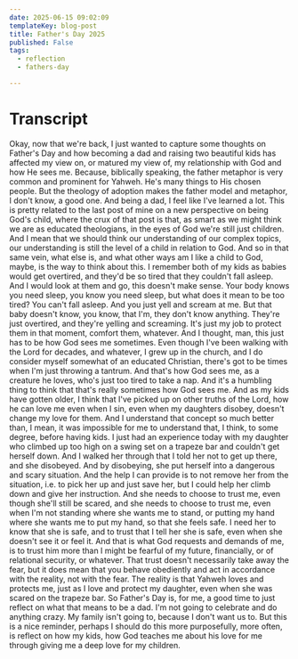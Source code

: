 ```yaml
---
date: 2025-06-15 09:02:09
templateKey: blog-post
title: Father's Day 2025
published: False
tags:
  - reflection
  - fathers-day

---
```



# Transcript

Okay, now that we're back, I just wanted to capture some thoughts on Father's Day and
how becoming a dad and raising two beautiful kids has affected my view on, or matured my
view of, my relationship with God and how He sees me. Because, biblically speaking,
the father metaphor is very common and prominent for Yahweh. He's many things to His chosen
people. But the theology of adoption makes the father model and metaphor, I don't know,
a good one. And being a dad, I feel like I've learned a lot. This is pretty related to the
last post of mine on a new perspective on being God's child, where the crux of that post is that,
as smart as we might think we are as educated theologians, in the eyes of God we're still
just children. And I mean that we should think our understanding of our complex topics,
our understanding is still the level of a child in relation to God. And so in that same vein,
what else is, and what other ways am I like a child to God, maybe, is the way to think about
this. I remember both of my kids as babies would get overtired, and they'd be so tired that they
couldn't fall asleep. And I would look at them and go, this doesn't make sense. Your body knows you
need sleep, you know you need sleep, but what does it mean to be too tired? You can't fall asleep.
And you just yell and scream at me. But that baby doesn't know, you know, that I'm, they don't know
anything. They're just overtired, and they're yelling and screaming. It's just my job to protect
them in that moment, comfort them, whatever. And I thought, man, this just has to be how God sees
me sometimes. Even though I've been walking with the Lord for decades, and whatever, I grew up in
the church, and I do consider myself somewhat of an educated Christian, there's got to be times
when I'm just throwing a tantrum. And that's how God sees me, as a creature he loves, who's just
too tired to take a nap. And it's a humbling thing to think that that's really sometimes how God sees
me. And as my kids have gotten older, I think that I've picked up on other truths of the Lord, how
he can love me even when I sin, even when my daughters disobey, doesn't change my love for
them. And I understand that concept so much better than, I mean, it was impossible for me to understand
that, I think, to some degree, before having kids. I just had an experience today with my daughter who
climbed up too high on a swing set on a trapeze bar and couldn't get herself down. And I walked
her through that I told her not to get up there, and she disobeyed. And by disobeying, she put
herself into a dangerous and scary situation. And the help I can provide is to not remove her from
the situation, i.e. to pick her up and just save her, but I could help her climb down and give her
instruction. And she needs to choose to trust me, even though she'll still be scared, and she needs
to choose to trust me, even when I'm not standing where she wants me to stand, or putting my hand
where she wants me to put my hand, so that she feels safe. I need her to know that she is safe,
and to trust that I tell her she is safe, even when she doesn't see it or feel it. And that is
what God requests and demands of me, is to trust him more than I might be fearful of my future,
financially, or of relational security, or whatever.
That trust doesn't necessarily take away the fear, but it does mean that you behave
obediently and act in accordance with the reality, not with the fear. The reality is that
Yahweh loves and protects me, just as I love and protect my daughter, even when she was scared on
the trapeze bar. So Father's Day is, for me, a good time to just reflect on what that means
to be a dad. I'm not going to celebrate and do anything crazy. My family isn't going to, because
I don't want us to. But this is a nice reminder, perhaps I should do this more purposefully, more
often, is reflect on how my kids, how God teaches me about his love for me through giving me a deep
love for my children.

